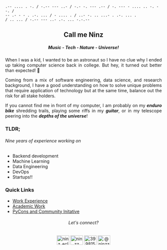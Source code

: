 ```
.-- .... . -. / -.-- --- ..- / -.- -. --- .-- / -. --- - .... .. -. --. /
-- .- - - . .-. ... / - .... . / ..- -. .. ...- . .-. ... .
/ .. ... / -.-- --- ..- .-. ... -.-.--
```

<h2 align="center">Call me Ninz</h2>
<h5 align="center">Music - Tech - Nature - Universe!</h5>


<p align="justify">
When I was a kid, I wanted to be an astronaut so I have  no clue why I ended up taking computer science back in college. But hey, it turned out better than expected! 🌻
</p>
<p align="justify">
Coming from a mix of software engineering, data science, and research background, I have a good understanding on how to solve unique problems that require application of technology but at the same time, balance out the risk for all stake holders.
</p>
<p align="justify">
If you cannot find me in front of my computer, I am probably on my <i><b>enduro bike</b></i> shredding trails, playing some riffs in my <i><b>guitar</b></i>, or in my telescope peering into the <i><b>depths of the universe</b></i>!
</p>

<h3>TLDR;</h3>

<h6>Nine years of experience working on</h6>

- Backend development
- Machine Learning
- Data Engineering
- DevOps
- Startups!!

### Quick Links

- [Work Experience](experiences.md)
- [Academic Work](experiences.md)
- [PyCons and Community Initative](dev_community.md)

 
<h6 align="center">Let's connect?</h6>
<p align="center">
<a href="https://twitter.com/ninz_eclarin" target="blank"><img align="center" src="https://raw.githubusercontent.com/rahuldkjain/github-profile-readme-generator/master/src/images/icons/Social/twitter.svg" alt="ninz_eclarin" height="30" width="40" /></a>
<a href="https://linkedin.com/in/ninzz" target="blank"><img align="center" src="https://raw.githubusercontent.com/rahuldkjain/github-profile-readme-generator/master/src/images/icons/Social/linked-in-alt.svg" alt="ninzz" height="30" width="40" /></a>
<a href="https://stackoverflow.com/users/3998151" target="blank"><img align="center" src="https://raw.githubusercontent.com/rahuldkjain/github-profile-readme-generator/master/src/images/icons/Social/stack-overflow.svg" alt="3998151" height="30" width="40" /></a>
<a href="https://medium.com/@ninzz" target="blank"><img align="center" src="https://raw.githubusercontent.com/rahuldkjain/github-profile-readme-generator/master/src/images/icons/Social/medium.svg" alt="@ninzz" height="30" width="40" /></a>
</p>
